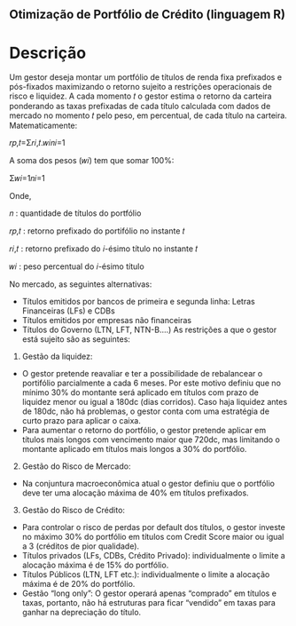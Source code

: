 ## Otimização de Portfólio de Crédito (linguagem R)
# Descrição
Um gestor deseja montar um portfólio de títulos de renda fixa prefixados e pós-fixados maximizando o retorno sujeito a restrições operacionais de risco e liquidez.
A cada momento 𝑡 o gestor estima o retorno da carteira ponderando as taxas prefixadas de cada título calculada com dados de mercado no momento 𝑡 pelo peso, em percentual, de cada título na carteira.
Matematicamente:

𝑟𝑝,𝑡=Σ𝑟𝑖,𝑡.𝑤𝑖𝑛𝑖=1

A soma dos pesos (𝑤𝑖) tem que somar 100%:

Σ𝑤𝑖=1𝑛𝑖=1

Onde,

𝑛 : quantidade de títulos do portfólio

𝑟𝑝,𝑡 : retorno prefixado do portifólio no instante 𝑡

𝑟𝑖,𝑡 : retorno prefixado do 𝑖-ésimo título no instante 𝑡

𝑤𝑖 : peso percentual do 𝑖-ésimo título

No mercado, as seguintes alternativas:
- Títulos emitidos por bancos de primeira e segunda linha: Letras Financeiras (LFs) e CDBs
- Títulos emitidos por empresas não financeiras
- Títulos do Governo (LTN, LFT, NTN-B....)
As restrições a que o gestor está sujeito são as seguintes:
1) Gestão da liquidez:
- O gestor pretende reavaliar e ter a possibilidade de rebalancear o portifólio parcialmente a cada 6 meses. Por este motivo definiu que no mínimo 30% do montante será aplicado em títulos com prazo de liquidez menor ou igual a 180dc (dias corridos). Caso haja liquidez antes de 180dc, não há problemas, o gestor conta com uma estratégia de curto prazo para aplicar o caixa.
- Para aumentar o retorno do portfólio, o gestor pretende aplicar em títulos mais longos com vencimento maior que 720dc, mas limitando o montante aplicado em títulos mais longos a 30% do portfólio.
2) Gestão do Risco de Mercado:
- Na conjuntura macroeconômica atual o gestor definiu que o portfólio deve ter uma alocação máxima de 40% em títulos prefixados.
3) Gestão do Risco de Crédito:
- Para controlar o risco de perdas por default dos títulos, o gestor investe no máximo 30% do portfólio em títulos com Credit Score maior ou igual a 3 (créditos de pior qualidade).
- Títulos privados (LFs, CDBs, Crédito Privado): individualmente o limite a alocação máxima é de 15% do portfólio.
- Títulos Públicos (LTN, LFT etc.): individualmente o limite a alocação máxima é de 20% do portfólio.
- Gestão “long only”: O gestor operará apenas “comprado” em títulos e taxas, portanto, não há estruturas para ficar “vendido” em taxas para ganhar na depreciação do título.
